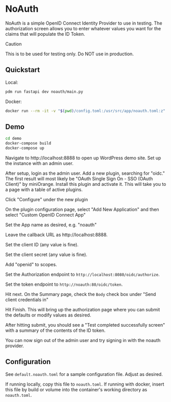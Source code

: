 # NoAuth

NoAuth is a simple OpenID Connect Identity Provider to use in testing. The authorization screen allows you to enter whatever values you want for the claims that will populate the ID Token.

> [!CAUTION]
> This is to be used for testing only. Do NOT use in production.

## Quickstart

Local:

```sh
pdm run fastapi dev noauth/main.py
```

Docker:

```sh
docker run --rm -it -v "$(pwd)/config.toml:/usr/src/app/noauth.toml:z" -p 8080:80 ghcr.io/dbluhm/noauth:latest
```

## Demo

```sh
cd demo
docker-compose build
docker-compose up
```

Navigate to http://localhost:8888 to open up WordPress demo site. Set up the instance with an admin user.

After setup, login as the admin user. Add a new plugin, searching for "oidc." The first result will most likely be "OAuth Single Sign On - SSO (OAuth Client)" by miniOrange. Install this plugin and activate it. This will take you to a page with a table of active plugins.

Click "Configure" under the new plugin

On the plugin configuration page, select "Add New Application" and then select "Custom OpenID Connect App"

Set the App name as desired, e.g. "noauth"

Leave the callback URL as http://localhost:8888.

Set the client ID (any value is fine).

Set the client secret (any value is fine).

Add "openid" to scopes.

Set the Authorization endpoint to `http://localhost:8080/oidc/authorize`.

Set the token endpoint to `http://noauth:80/oidc/token`.

Hit next. On the Summary page, check the `Body` check box under "Send client credentials in"

Hit Finish. This will bring up the authorization page where you can submit the defaults or modify values as desired.

After hitting submit, you should see a "Test completed successfully screen" with a summary of the contents of the ID token.

You can now sign out of the admin user and try signing in with the noauth provider.

## Configuration

See `default.noauth.toml` for a sample configuration file. Adjust as desired.

If running locally, copy this file to `noauth.toml`. If running with docker, insert this file by build or volume into the container's working directory as `noauth.toml`.
